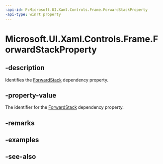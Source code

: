 ```yaml
---
-api-id: P:Microsoft.UI.Xaml.Controls.Frame.ForwardStackProperty
-api-type: winrt property
---
```


<!-- Property syntax
public Windows.UI.Xaml.DependencyProperty ForwardStackProperty { get; }
-->

# Microsoft.UI.Xaml.Controls.Frame.ForwardStackProperty

## -description
Identifies the [ForwardStack](frame_forwardstack.md) dependency property.

## -property-value
The identifier for the [ForwardStack](frame_forwardstack.md) dependency property.

## -remarks

## -examples

## -see-also
